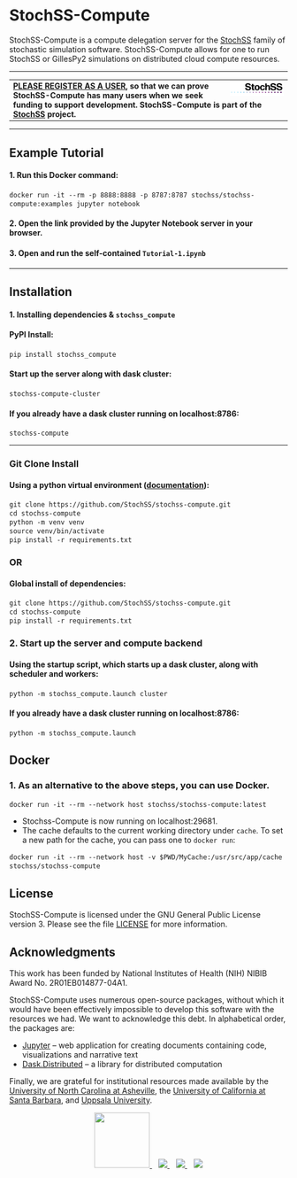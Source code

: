 # StochSS-Compute

StochSS-Compute is a compute delegation server for the [StochSS](https://github.com/StochSS) family of stochastic simulation software. StochSS-Compute allows for one to run StochSS or GillesPy2 simulations on distributed cloud compute resources.
***
<table><tr><td><b>
<img width="20%" align="right" src="https://raw.githubusercontent.com/StochSS/GillesPy2/develop/.graphics/stochss-logo.png">
<a href="https://docs.google.com/forms/d/12tAH4f8CJ-3F-lK44Q9uQHFio_mGoK0oY829q5lD7i4/viewform">PLEASE REGISTER AS A USER</a>, so that we can prove StochSS-Compute has many users when we seek funding to support development. StochSS-Compute is part of the <a href="http://www.stochss.org">StochSS</a> project.
</td></tr></table>

***
## Example Tutorial
#### 1. Run this Docker command:
```
docker run -it --rm -p 8888:8888 -p 8787:8787 stochss/stochss-compute:examples jupyter notebook
```
#### 2. Open the link provided by the Jupyter Notebook server in your browser.
#### 3. Open and run the self-contained `Tutorial-1.ipynb`
***
## Installation 

#### 1. Installing dependencies & `stochss_compute`
#### PyPI Install:
```
pip install stochss_compute
```
#### Start up the server along with dask cluster:
```
stochss-compute-cluster
```
#### If you already have a dask cluster running on localhost:8786:
```
stochss-compute
```
***
### Git Clone Install
#### Using a python virtual environment ([documentation](https://packaging.python.org/guides/installing-using-pip-and-virtual-environments/#creating-a-virtual-environment)):
```
git clone https://github.com/StochSS/stochss-compute.git
cd stochss-compute
python -m venv venv 
source venv/bin/activate
pip install -r requirements.txt
```
### OR
#### Global install of dependencies:
```
git clone https://github.com/StochSS/stochss-compute.git
cd stochss-compute
pip install -r requirements.txt
```

### 2. Start up the server and compute backend
#### Using the startup script, which starts up a dask cluster, along with scheduler and workers:
```
python -m stochss_compute.launch cluster 
```
#### If you already have a dask cluster running on localhost:8786:
```
python -m stochss_compute.launch
```

## Docker
### 1. As an alternative to the above steps, you can use Docker.

```
docker run -it --rm --network host stochss/stochss-compute:latest
```

- Stochss-Compute is now running on localhost:29681.
- The cache defaults to the current working directory under `cache`. To set a new path for the cache, you can pass one to `docker run`:
```
docker run -it --rm --network host -v $PWD/MyCache:/usr/src/app/cache stochss/stochss-compute
```

<!-- #### Minikube
- A third usage of StochSS compute it to use it with "Minikube", which is part of [Kubernetes](https://kubernetes.io/).
- Requires `minikube`, `docker`, and `kubectl` to be installed. Then:
```
minikube start
cd into kubernetes directory
kubectl apply -f api_deployment.yaml
minikube dashboard
```
- Now, wait for the stochss-compute container to be created.

- From here, there are two ways to access the cluster. -->

<!-- ##### To set up local access:
`minikube service --url stochss-compute-service`
- exposes external IP (on EKS or otherwise this is handled by your cloud provider)
- use this host and IP when calling ComputeServer()
- first time will be slow because the dask containers have to start up

##### To use ngrok to set up public access  (ngrok.com to sign up for a free account and download/install):
```
url=$(minikube service --url stochss-compute-service)
ngrok http $url
```
- use this URL when calling ComputeServer() -->


<!-- ## Usage

- The easiest way to run stochss-compute simulations is via Jupyter notebooks:

```python
import numpy, gillespy2

# Import stochss-compute.
from stochss-compute import RemoteSimulation, ComputeServer

# Define your GillesPy2 model.
class ToggleSwitch(gillespy2.Model):
    """ Gardner et al. Nature (1999)
    'Construction of a genetic toggle switch in Escherichia coli'
    """
    def __init__(self, parameter_values=None):
        gillespy2.Model.__init__(self, name="toggle_switch")
        
        # Parameters
        alpha1 = gillespy2.Parameter(name='alpha1', expression=1)
        alpha2 = gillespy2.Parameter(name='alpha2', expression=1)
        beta = gillespy2.Parameter(name='beta', expression="2.0")
        gamma = gillespy2.Parameter(name='gamma', expression="2.0")
        mu = gillespy2.Parameter(name='mu', expression=1.0)
        self.add_parameter([alpha1, alpha2, beta, gamma, mu])

        # Species
        U = gillespy2.Species(name='U', initial_value=10)
        V = gillespy2.Species(name='V', initial_value=10)
        self.add_species([U, V])

        # Reactions
        cu = gillespy2.Reaction(name="r1",reactants={}, products={U:1}, propensity_function="alpha1/(1+pow(V,beta))")
        cv = gillespy2.Reaction(name="r2",reactants={}, products={V:1}, propensity_function="alpha2/(1+pow(U,gamma))")
        du = gillespy2.Reaction(name="r3",reactants={U:1}, products={}, rate=mu)
        dv = gillespy2.Reaction(name="r4",reactants={V:1}, products={}, rate=mu)
        
        self.add_reaction([cu,cv,du,dv])
        self.timespan(numpy.linspace(0,100,101))
        
# Instantiate a new instance of the model.
model = ToggleSwitch()

# Run the model on a stochss-compute server instance running on localhost. 
# The default port is 1234, but will depend on how you choose to set it up.
results = RemoteSimulation.on(ComputeServer("127.0.0.1", port=1234)).with_model(model).run()

# Wait for the simulation to finish.
results.wait()

# Plot the results.
results.plot()
``` -->

License
-------

StochSS-Compute is licensed under the GNU General Public License version 3.  Please see the file [LICENSE](https://github.com/StochSS/stochss-compute/blob/main/LICENSE.md) for more information.

Acknowledgments
---------------

This work has been funded by National Institutes of Health (NIH) NIBIB Award No. 2R01EB014877-04A1.

StochSS-Compute uses numerous open-source packages, without which it would have been effectively impossible to develop this software with the resources we had.  We want to acknowledge this debt.  In alphabetical order, the packages are:

* [Jupyter](https://jupyter.org) &ndash; web application for creating documents containing code, visualizations and narrative text
* [Dask.Distributed](https://distributed.dask.org) &ndash; a library for distributed computation

Finally, we are grateful for institutional resources made available by the [University of North Carolina at Asheville](https://www.unca.edu), the [University of California at Santa Barbara](https://ucsb.edu), and [Uppsala University](https://www.it.uu.se).

<div align="center">
  <a href="https://www.nigms.nih.gov">
    <img width="100" height="100" src="https://raw.githubusercontent.com/StochSS/GillesPy2/develop/.graphics/US-NIH-NIGMS-Logo.png">
  </a>
  &nbsp;&nbsp;
  <a href="https://www.unca.edu">
    <img height="102" src="https://raw.githubusercontent.com/StochSS/GillesPy2/develop/.graphics/UNCASEAL_blue.png">
  </a>
  &nbsp;&nbsp;
  <a href="https://www.ucsb.edu">
    <img height="108" src="https://raw.githubusercontent.com/StochSS/GillesPy2/develop/.graphics/ucsb-seal-navy.jpg">
  </a>
  &nbsp;&nbsp;
  <a href="https://www.it.uu.se">
    <img height="115" src="https://raw.githubusercontent.com/StochSS/GillesPy2/develop/.graphics/uppsala-universitet-logo-svg-vector.png">
  </a>
</div>
